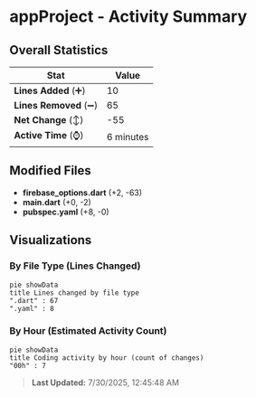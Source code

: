 # appProject - Activity Summary 

## Overall Statistics

| Stat                   | Value                                                             |
| ---------------------- | ----------------------------------------------------------------- |
| **Lines Added** (➕)   | 10                                          |
| **Lines Removed** (➖) | 65                                        |
| **Net Change** (↕)    | -55                |
| **Active Time** (⌚)   | 6 minutes |


## Modified Files
- **firebase_options.dart** (+2, -63)
- **main.dart** (+0, -2)
- **pubspec.yaml** (+8, -0)

## Visualizations

### By File Type (Lines Changed)

```mermaid
pie showData
title Lines changed by file type
".dart" : 67
".yaml" : 8
```

### By Hour (Estimated Activity Count)

```mermaid
pie showData
title Coding activity by hour (count of changes)
"00h" : 7
```


> **Last Updated:** 7/30/2025, 12:45:48 AM